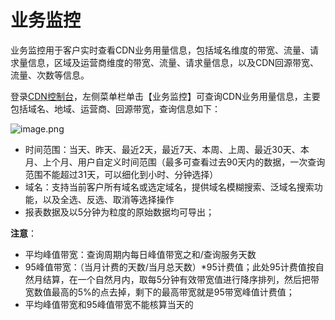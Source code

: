 # **业务监控** 

业务监控用于客户实时查看CDN业务用量信息，包括域名维度的带宽、流量、请求量信息，区域及运营商维度的带宽、流量、请求量信息，以及CDN回源带宽、流量、次数等信息。

登录[CDN控制台](https://cdn-console.jdcloud.com/dbw)，左侧菜单栏单击【业务监控】可查询CDN业务用量信息，主要包括域名、地域、运营商、回源带宽，查询信息如下：

![image.png](https://img1.jcloudcs.com/cms/857879cb-7eeb-4c61-9553-b0c8171f8e4a20180119101208.png)

- 时间范围：当天、昨天、最近2天，最近7天、本周、上周、最近30天、本月、上个月、用户自定义时间范围（最多可查看过去90天内的数据，一次查询范围不能超过31天，可以细化到小时、分钟选择）
- 域名：支持当前客户所有域名或选定域名，提供域名模糊搜索、泛域名搜索功能，以及全选、反选、取消等选择操作
-  报表数据及以5分钟为粒度的原始数据均可导出；

**注意**：
* 平均峰值带宽：查询周期内每日峰值带宽之和/查询服务天数 
* 95峰值带宽：（当月计费的天数/当月总天数）*95计费值；此处95计费值按自然月结算，在一个自然月内，取每5分钟有效带宽值进行降序排列，然后把带宽数值最高的5%的点去掉，剩下的最高带宽就是95带宽峰值计费值；
* 平均峰值带宽和95峰值带宽不能核算当天的 
